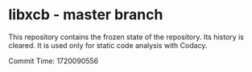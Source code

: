 # libxcb - master branch

This repository contains the frozen state of the repository.
Its history is cleared. It is used only for static code
analysis with Codacy.

Commit Time: 1720090556